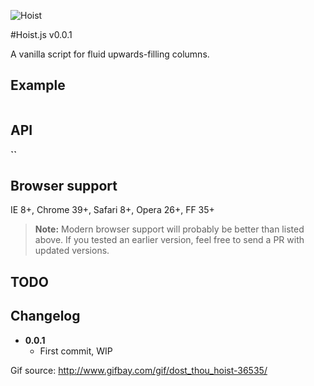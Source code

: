 ![Hoist](https://raw.github.com/flovan/hoist/feature-element-resize/demo/img/hoist.gif)

#Hoist.js v0.0.1

A vanilla script for fluid upwards-filling columns.

## Example

````javascript

````

## API

**``**  

## Browser support

IE 8+, Chrome 39+, Safari 8+, Opera 26+, FF 35+ 

> **Note:** Modern browser support will probably be better than listed above. If you tested an earlier version, feel free to send a PR with updated versions.

## TODO

## Changelog

* **0.0.1**  
  * First commit, WIP

Gif source: http://www.gifbay.com/gif/dost_thou_hoist-36535/